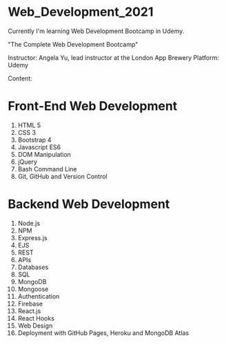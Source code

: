 # Web_Development_2021

Currently I'm learning Web Development Bootcamp in Udemy.

"The Complete Web Development Bootcamp"

Instructor: Angela Yu, lead instructor at the London App Brewery
Platform: Udemy

Content:

# Front-End Web Development
1) HTML 5
2) CSS 3
3) Bootstrap 4
4) Javascript ES6
5) DOM Manipulation
6) jQuery
7) Bash Command Line
8) Git, GitHub and Version Control
# Backend Web Development
1) Node.js
2) NPM
3) Express.js
4) EJS
5) REST
6) APIs
7) Databases
8) SQL
9) MongoDB
10) Mongoose
11) Authentication
12) Firebase
13) React.js
14) React Hooks
15) Web Design
16) Deployment with GitHub Pages, Heroku and MongoDB Atlas
